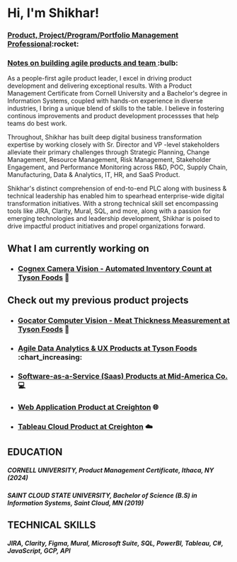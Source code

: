 <h1>Hi, I'm Shikhar!</h1>
<h3><a href="https://www.linkedin.com/in/shikharstha/">Product, Project/Program/Portfolio Management Professional</a>:rocket:</h3> 
<h3><a href="https://www.linkedin.com/build-relation/newsletter-follow?entityUrn=7137295985310924800">Notes on building agile products and team </a>:bulb:</h3>

As a people-first agile product leader, I excel in driving product development and delivering exceptional results. With a Product Management Certificate from Cornell University and a Bachelor's degree in Information Systems, coupled with hands-on experience in diverse industries, I bring a unique blend of skills to the table. I believe in fostering continous improvements and product development processses that help teams do best work. 

Throughout, Shikhar has built deep digital business transformation expertise by working closely with Sr. Director and VP -level stakeholders alleviate their primary challenges through Strategic Planning, Change Management, Resource Management, Risk Management, Stakeholder Engagement, and Performance Monitoring across R&D, POC, Supply Chain, Manufacturing, Data & Analytics, IT, HR, and SaaS Product.

Shikhar's distinct comprehension of end-to-end PLC along with business & technical leadership has enabled him to spearhead enterprise-wide digital transformation initiatives. With a strong technical skill set encompassing tools like JIRA, Clarity, Mural, SQL, and more, along with a passion for emerging technologies and leadership development, Shikhar is poised to drive impactful product initiatives and propel organizations forward.

## What I am currently working on
* ### [Cognex Camera Vision - Automated Inventory Count at Tyson Foods](CognexProduct@tysonfoods.md) :robot:

## Check out my previous product projects
* ### [Gocator Computer Vision - Meat Thickness Measurement at Tyson Foods](GocatorProduct@tysonfoods.md) :robot:
* ### [Agile Data Analytics & UX Products at Tyson Foods](DataAnalytics&UXUI@tysonfoods.md) :chart_increasing:
* ### [Software-as-a-Service (Saas) Products at Mid-America Co.](SaaSproduct@MACC.md) :computer:
* ### [Web Application Product at Creighton](WebAppsProduct@Creighton.md) :globe_with_meridians:
* ### [Tableau Cloud Product at Creighton](TableauMVP@Creighton.md) :cloud:

<!---## PROFESSIONAL EXPRERIENCE
##### Tyson Foods Inc., Manager Project and Product, Springdale, AR (2023 - Present) <br />
Launched Gocator computer vision and Cognex camera vision (MVPs), awarded Lean Six Sigma Green Belt Certificate

##### Tyson Foods Inc., Scrum Master, Springdale, AR (2021-2022) <br />
Attained 30% increase in team velocity over 6 months, maintained 95% on time delivery rate, reduced features time-to-market by 20%, attained 90% team attendance rate for scrum events, awarded SAFe-Scrum Professional Certificate

##### Mid-America Co.,  Software Developer & Scrum Master, Omaha, NE (2020-2021) <br />
Launched new Software as a Service (SaaS) features and attained 100% team attendance rate for scrum events

##### Creighton University, Product Project Manager, Omaha, NE (2019-2020) <br />
Revamped 100+ web pages and mobile apps, user satisfaction scores soared by 25%, launched Tableau SaaS solution

## VOLUNTEER EXPERIENCE
##### Surya Social Service Society (4S), Project Coordinator, Jumla, Nepal (2012-2014)
Coordinated people, transportation, and supplies for toilet construction activities in remote villages of Nepal --->

## EDUCATION
##### CORNELL UNIVERSITY, Product Management Certificate, Ithaca, NY (2024) <br />
##### SAINT CLOUD STATE UNIVERSITY, Bachelor of Science (B.S) in Information Systems, Saint Cloud, MN (2019)

## TECHNICAL SKILLS
##### JIRA, Clarity, Figma, Mural, Microsoft Suite, SQL, PowerBI, Tableau, C#, JavaScript, GCP, API

